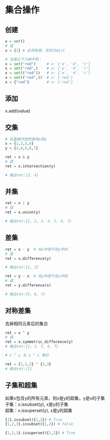 # 集合操作

## 创建
```python
x = set()
# 或
x = {1} # 必须有值，否则为dict

# 注意以下几种不同：
x = set("red")     # x: {'e', 'd', 'r'}
x = set("red",)    # x: {'e', 'd', 'r'}
x = set(("red"))   # x: {'e', 'd', 'r'}
x = set(("red",))  # x: {'red'}
x = {"red"}        # x: {'red'}
```

## 添加
x.add(value)


## 交集
```python
# 后面操作依然使用x和y
x = {1,2,3,4}
y = {3,4,5,6,7}

ret = x & y
# 或
ret = x.intersection(y)

# 输出ret:{3, 4}
```

## 并集
```python
ret = x | y
# 或
ret = x.union(y)

# 输出ret:{1, 2, 3, 4, 5, 6, 7}
```

## 差集
```python
ret = x - y  # 在x中但不在y中的
# 或
ret = x.difference(y)

# 输出ret:{1, 2}

ret = y - x  # 在y中但不在x中的
# 或
ret = y.difference(x)

# 输出ret:{5, 6, 7}
```

## 对称差集
去掉相同元素后的集合
```python
ret = x ^ y
# 或
ret = x.symmetric_difference(y)
# 输出ret:{1, 2, 5, 6, 7}

# x ^ y 与 y ^ x 等价

ret = {1,2,3} ^ {2,3}
# 输出ret:{1}
```

## 子集和超集
如果x包含y的所有元素，则x是y的超集，y是x的子集  
子集：x.issubset(y), x是y的子集  
超集：x.issuperset(y), x是y的超集
```python
{1}.issubset({1,2}) # True
{1,2,3}.issubset({1,2}) # False

{1,2,3}.issuperset({1,2}) # True
```


